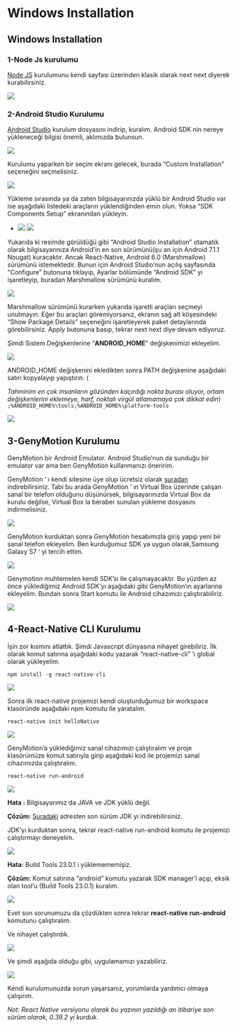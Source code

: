 # Windows Installation

## Windows Installation

### 1-Node Js kurulumu

[Node JS](https://nodejs.org/en/download/) kurulumunu kendi sayfası üzerinden klasik olarak next next diyerek kurabilirsiniz.

![](https://github.com/ysfzrn/react-native-turkce/tree/37853d6e5cb460c3118cb5ab0091ea8bf845ba4d/.gitbook/assets/import.png)

### 2-Android Studio Kurulumu

[Android Studio](https://developer.android.com/studio/install.html) kurulum dosyasını indirip, kuralım. Android SDK nin nereye yükleneceği bilgisi önemli, aklımızda bulunsun.

![](https://github.com/ysfzrn/react-native-turkce/tree/37853d6e5cb460c3118cb5ab0091ea8bf845ba4d/.gitbook/assets/import2.png)

Kurulumu yaparken bir seçim ekranı gelecek, burada “Custom Installation” seçeneğini seçmelisiniz.

![](https://github.com/ysfzrn/react-native-turkce/tree/37853d6e5cb460c3118cb5ab0091ea8bf845ba4d/.gitbook/assets/import3.png)

Yükleme sırasında ya da zaten bilgisayarınızda yüklü bir Android Studio var ise aşağıdaki listedeki araçların yüklendiğinden emin olun. Yoksa “SDK Components Setup” ekranından yükleyin.

* ![](https://github.com/ysfzrn/react-native-turkce/tree/37853d6e5cb460c3118cb5ab0091ea8bf845ba4d/.gitbook/assets/import5.png)
  ![](https://github.com/ysfzrn/react-native-turkce/tree/37853d6e5cb460c3118cb5ab0091ea8bf845ba4d/.gitbook/assets/import5.png)

Yukarıda ki resimde görüldüğü gibi “Android Studio Installation” otamatik olarak bilgisayarınıza Android’in en son sürümünü\(şu an için Android 7.1.1 Nougat\) kuracaktır. Ancak React-Native, Android 6.0 \(Marshmallow\) sürümünü istemektedir. Bunun için Android Studio’nun açılış sayfasında “Configure” butonuna tıklayıp, Ayarlar bölümünde “Android SDK” yı işaretleyip, buradan Marshmallow sürümünü kuralım.

![](https://github.com/ysfzrn/react-native-turkce/tree/37853d6e5cb460c3118cb5ab0091ea8bf845ba4d/.gitbook/assets/import6.png)

Marshmallow sürümünü kurarken yukarıda işaretli araçları seçmeyi unutmayın. Eğer bu araçları göremiyorsanız, ekranın sağ alt köşesindeki “Show Package Details” seçeneğini işaretleyerek paket detaylarında görebilirsiniz. Apply butonuna basıp, tekrar next next diye devam ediyoruz.

Şimdi Sistem Değişkenlerine “**ANDROID\_HOME**” değişkenimizi ekleyelim.

![](https://github.com/ysfzrn/react-native-turkce/tree/37853d6e5cb460c3118cb5ab0091ea8bf845ba4d/.gitbook/assets/import7.png)

ANDROID\_HOME değişkenini ekledikten sonra PATH değişkenine aşağıdaki satırı kopyalayıp yapıştırın. \(

_Tahminim en çok insanların gözünden kaçırdığı nokta burası oluyor, ortam değişkenlerini eklemeye, harf, noktalı virgül atlamamaya çok dikkat edin_\) `;%ANDROID_HOME%\tools;%ANDROID_HOME%\platform-tools`

![](https://github.com/ysfzrn/react-native-turkce/tree/37853d6e5cb460c3118cb5ab0091ea8bf845ba4d/.gitbook/assets/import8.png)

## 3-GenyMotion Kurulumu

GenyMotion bir Android Emulator. Android Studio’nun da sunduğu bir emulator var ama ben GenyMotion kullanmanızı öneririm.

GenyMotion ‘ ı kendi sitesine üye olup ücretsiz olarak [şuradan](https://www.genymotion.com/download/) indirebilirsiniz. Tabi bu arada GenyMotion ‘ ın Virtual Box üzerinde çalışan sanal bir telefon olduğunu düşünürsek, bilgisayarınızda Virtual Box da kurulu değilse, Virtual Box la beraber sunulan yükleme dosyasını indirmelisiniz.

![](https://github.com/ysfzrn/react-native-turkce/tree/37853d6e5cb460c3118cb5ab0091ea8bf845ba4d/.gitbook/assets/import9.png)

GenyMotion kurduktan sonra GenyMotion hesabımızla giriş yapıp yeni bir sanal telefon ekleyelim. Ben kurduğumuz SDK ya uygun olarak,Samsung Galaxy S7 ‘ yi tercih ettim.

![](https://github.com/ysfzrn/react-native-turkce/tree/37853d6e5cb460c3118cb5ab0091ea8bf845ba4d/.gitbook/assets/import10.png)

Genymotion muhtemelen kendi SDK’sı ile çalışmayacaktır. Bu yüzden az önce yüklediğimiz Android SDK’yı aşağıdaki gibi GenyMotion’ın ayarlarına ekleyelim. Bundan sonra Start komutu ile Android cihazımızı çalıştırabiliriz.

![](https://github.com/ysfzrn/react-native-turkce/tree/37853d6e5cb460c3118cb5ab0091ea8bf845ba4d/.gitbook/assets/import12.png)

## 4-React-Native CLI Kurulumu

İşin zor kısmını atlattık. Şimdi Javascript dünyasına nihayet girebiliriz. İlk olarak komut satırına aşağıdaki kodu yazarak “react-native-cli” ‘ı global olarak yükleyelim.

`npm install -g react-native-cli`

![](https://github.com/ysfzrn/react-native-turkce/tree/37853d6e5cb460c3118cb5ab0091ea8bf845ba4d/.gitbook/assets/import13.png)

Sonra ilk react-native projemizi kendi oluşturduğumuz bir workspace klasöründe aşağıdaki npm komutu ile yaratalım.

`react-native init helloNative`

![](https://github.com/ysfzrn/react-native-turkce/tree/37853d6e5cb460c3118cb5ab0091ea8bf845ba4d/.gitbook/assets/import15.png)

GenyMotion’a yüklediğimiz sanal cihazımızı çalıştıralım ve proje klasörümüze komut satırıyla girip aşağıdaki kod ile projemizi sanal cihazımızda çalıştıralım.

`react-native run-android`

![](https://github.com/ysfzrn/react-native-turkce/tree/37853d6e5cb460c3118cb5ab0091ea8bf845ba4d/.gitbook/assets/import16.png)

**Hata :** Bilgisayarımız da JAVA ve JDK yüklü değil.

**Çözüm:** [Şuradaki](http://www.oracle.com/technetwork/java/javase/downloads/jdk8-downloads-2133151.html) adresten son sürüm JDK yı indirebilirsiniz.

JDK’yı kurduktan sonra, tekrar react-native run-android komutu ile projemizi çalıştırmayı deneyelim.

![](https://github.com/ysfzrn/react-native-turkce/tree/37853d6e5cb460c3118cb5ab0091ea8bf845ba4d/.gitbook/assets/import17.png)

**Hata:** Build Tools 23.0.1 i yüklemememişiz.

**Çözüm:** Komut satırına “android” komutu yazarak SDK manager’i açıp, eksik olan tool’u \(Build Tools 23.0.1\) kuralım.

![](https://github.com/ysfzrn/react-native-turkce/tree/37853d6e5cb460c3118cb5ab0091ea8bf845ba4d/.gitbook/assets/import20.png)

Evet son sorunumuzu da çözdükten sonra tekrar **react-native run-android** komutunu çalıştıralım.

Ve nihayet çalıştırdık.

![](https://github.com/ysfzrn/react-native-turkce/tree/37853d6e5cb460c3118cb5ab0091ea8bf845ba4d/.gitbook/assets/import22.png)

Ve şimdi aşağıda olduğu gibi, uygulamamızı yazabiliriz.

![](https://github.com/ysfzrn/react-native-turkce/tree/37853d6e5cb460c3118cb5ab0091ea8bf845ba4d/.gitbook/assets/import.png23)

Kendi kurulumunuzda sorun yaşarsanız, yorumlarda yardımcı olmaya çalışırım.

_Not: React Native versiyonu olarak bu yazının yazıldığı an itibariye son sürüm olarak, 0.39.2 yi kurduk._

